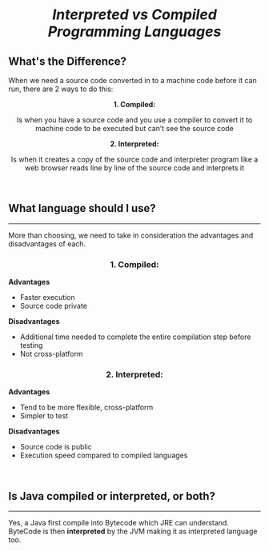 


*<center> <h1>Interpreted vs Compiled Programming Languages </h1> </center>*



## **What's the Difference?**

When we need a source code converted in to a machine code before it can run, there are 2 ways to do this: 
 

**<center> 1. Compiled:**

Is when you have a source code and you use a compiler to convert it to machine code to be executed but can’t see the source code  

**2. Interpreted:**

 Is when it creates a copy of the source code and  interpreter program like a web browser reads line by line of the source code and interprets it 
 </center>
<br />

##  **What language should I use?**
---
More than choosing, we need to take in consideration the advantages and disadvantages of each. 


### **<center> 1. Compiled:**</center>

 **Advantages**  
<ul>
  <li>Faster execution</li>
  <li>Source code private</li>
</ul>



**Disadvantages**

<ul>
  <li>Additional time needed to complete the entire compilation step before testing </li>
  <li>Not cross-platform</li>
</ul>

### **<center>2. Interpreted:**</center>
**Advantages** 
<ul>
  <li>Tend to be more flexible, cross-platform</li>
  <li>Simpler to test</li>
</ul>

**Disadvantages**

<ul>
  <li>Source code is public </li>
  <li>Execution speed compared to compiled languages</li>
</ul>

</br>

## **Is Java compiled or interpreted, or both?**
---

Yes, a Java first compile into Bytecode which JRE can understand. ByteCode is then **interpreted** by the JVM making it as interpreted language too.


